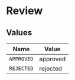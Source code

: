 # Review


## Values

| Name       | Value      |
| ---------- | ---------- |
| `APPROVED` | approved   |
| `REJECTED` | rejected   |